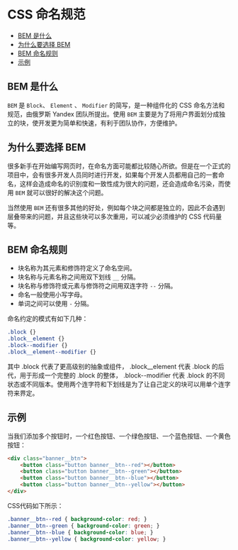 # CSS 命名规范

* [BEM 是什么](#bem-是什么)
* [为什么要选择 BEM](#为什么要选择-bem)
* [BEM 命名规则](#bem-命名规则)
* [示例](#示例)

## BEM 是什么

`BEM` 是 `Block`、 `Element` 、 `Modifier` 的简写，是一种组件化的 CSS 命名方法和规范，由俄罗斯 Yandex 团队所提出。使用 `BEM` 主要是为了将用户界面划分成独立的块，使开发更为简单和快速，有利于团队协作，方便维护。

## 为什么要选择 BEM

很多新手在开始编写网页时，在命名方面可能都比较随心所欲。但是在一个正式的项目中，会有很多开发人员同时进行开发，如果每个开发人员都用自己的一套命名，这样会造成命名的识别度和一致性成为很大的问题，还会造成命名污染，而使用 `BEM` 就可以很好的解决这个问题。

当然使用 `BEM` 还有很多其他的好处，例如每个块之间都是独立的，因此不会遇到层叠带来的问题，并且这些块可以多次重用，可以减少必须维护的 CSS 代码量等。

## BEM 命名规则

* 块名称为其元素和修饰符定义了命名空间。
* 块名称与元素名称之间用双下划线 `__` 分隔。
* 块名称与修饰符或元素与修饰符之间用双连字符 `--` 分隔。
* 命名一般使用小写字母。
* 单词之间可以使用 `-` 分隔。

命名约定的模式有如下几种：

```css
.block {}
.block__element {}
.block--modifier {}
.block__element--modifier {}
```

其中 .block 代表了更高级别的抽象或组件， .block__element 代表 .block 的后代，用于形成一个完整的 .block 的整体， .block--modifier 代表 .block 的不同状态或不同版本。使用两个连字符和下划线是为了让自己定义的块可以用单个连字符来界定。

## 示例

当我们添加多个按钮时，一个红色按钮、一个绿色按钮、一个蓝色按钮、一个黄色按钮：

```html
<div class="banner__btn">
    <button class="button banner__btn--red"></button>
    <button class="button banner__btn--green"></button>
    <button class="button banner__btn--blue"></button>
    <button class="button banner__btn--yellow"></button>
</div>
```

CSS代码如下所示：

```css
.banner__btn--red { background-color: red; }
.banner__btn--green { background-color: green; }
.banner__btn--blue { background-color: blue; }
.banner__btn--yellow { background-color: yellow; }
```

